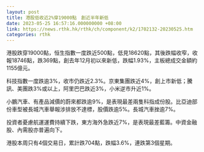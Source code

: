 ```yaml
---
layout: post
title: 港股低收近2%穿19000點　創近半年新低
date: 2023-05-25 16:57:16.000000000 +08:00
link: https://news.rthk.hk/rthk/ch/component/k2/1702132-20230525.htm
categories: rthk
---
```


港股跌穿19000點，恒生指數一度跌近500點，低見18620點，其後跌幅收窄，收報18746點，跌369點，創去年12月初以來新低，跌幅1.93%，主板總成交金額約1155億元。

科技指數一度跌逾3%，收市仍跌近2.3%。京東集團跌近4%，創上市新低；騰訊、美團跌3%或以上，阿里巴巴跌近3%，小米逆市升近1%。

小鵬汽車、有產品減價的蔚來都跌逾9%，是表現最差兩隻科指成份股。比亞迪部份車型被長城汽車舉報涉排放不達標，股價跌逾5%。長城汽車挫逾7%。

投資者憂慮航運運費持續下跌，東方海外急跌近7%，是表現最差藍籌。中資金融股、內需股亦普遍向下。

港股本周只有4個交易日，累計跌704點，跌幅3.6%，連跌第3個星期。
